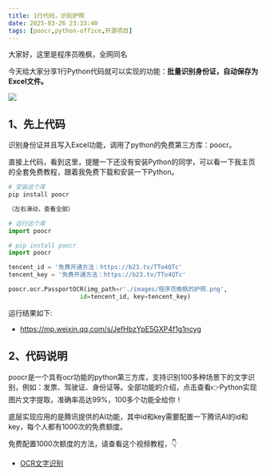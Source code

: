 ```yaml
---
title: 1行代码，识别护照
date: 2025-03-26 23:33:40
tags: [poocr,python-office,开源项目]
---
```


大家好，这里是程序员晚枫，全网同名

今天给大家分享1行Python代码就可以实现的功能：**批量识别身份证，自动保存为Excel文件。**

![](http://python4office.cn/images/程序员晚枫的护照.png)


## 1、先上代码

识别身份证并且写入Excel功能，调用了python的免费第三方库：poocr。

直接上代码，看到这里，提醒一下还没有安装Python的同学，可以看一下我主页的全套免费教程，跟着我免费下载和安装一下Python。

```python
# 安装这个库
pip install poocr
```

```python
（左右滑动，查看全部）

# 运行这个库
import poocr

# pip install poocr
import poocr

tencent_id = '免费开通方法：https://b23.tv/TTo4QTc'
tencent_key = '免费开通方法：https://b23.tv/TTo4QTc'

poocr.ocr.PassportOCR(img_path=r'./images/程序员晚枫的护照.png',
                    id=tencent_id, key=tencent_key)
```
运行结果如下:

- https://mp.weixin.qq.com/s/JefHbzYpE5GXP4f1g1ncyg


## 2、代码说明
poocr是一个具有ocr功能的python第三方库，支持识别100多种场景下的文字识别，例如：发票、驾驶证、身份证等。全部功能的介绍，点击查看👉Python实现图片文字提取，准确率高达99%，100多个功能全给你！

底层实现应用的是腾讯提供的AI功能，其中id和key需要配置一下腾讯AI的id和key，每个人都有1000次的免费额度。

免费配置1000次额度的方法，请查看这个视频教程，👇

- [OCR文字识别](https://b23.tv/TTo4QTc)

